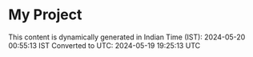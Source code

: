# My Project

This content is dynamically generated in Indian Time (IST): 2024-05-20 00:55:13 IST
Converted to UTC: 2024-05-19 19:25:13 UTC
